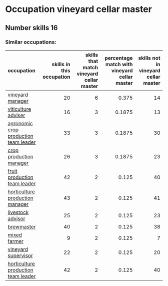 # Occupation vineyard cellar master
## Number skills 16
### Similar occupations:
| occupation                                                                        |   skills in this occupation |   skills that match vineyard cellar master |   percentage match with vineyard cellar master |   skills not in vineyard cellar master |
|:----------------------------------------------------------------------------------|----------------------------:|-------------------------------------------:|-----------------------------------------------:|---------------------------------------:|
| [vineyard manager](vineyard_manager.md)                                           |                          20 |                                          6 |                                         0.375  |                                     14 |
| [viticulture adviser](viticulture_adviser.md)                                     |                          16 |                                          3 |                                         0.1875 |                                     13 |
| [agronomic crop production team leader](agronomic_crop_production_team_leader.md) |                          33 |                                          3 |                                         0.1875 |                                     30 |
| [crop production manager](crop_production_manager.md)                             |                          26 |                                          3 |                                         0.1875 |                                     23 |
| [fruit production team leader](fruit_production_team_leader.md)                   |                          42 |                                          2 |                                         0.125  |                                     40 |
| [horticulture production manager](horticulture_production_manager.md)             |                          43 |                                          2 |                                         0.125  |                                     41 |
| [livestock advisor](livestock_advisor.md)                                         |                          25 |                                          2 |                                         0.125  |                                     23 |
| [brewmaster](brewmaster.md)                                                       |                          40 |                                          2 |                                         0.125  |                                     38 |
| [mixed farmer](mixed_farmer.md)                                                   |                           9 |                                          2 |                                         0.125  |                                      7 |
| [vineyard supervisor](vineyard_supervisor.md)                                     |                          22 |                                          2 |                                         0.125  |                                     20 |
| [horticulture production team leader](horticulture_production_team_leader.md)     |                          42 |                                          2 |                                         0.125  |                                     40 |
